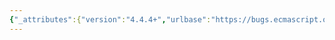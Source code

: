 ```yaml
---
{"_attributes":{"version":"4.4.4+","urlbase":"https://bugs.ecmascript.org/","maintainer":"dherman@mozilla.com"},"bug":{"bug_id":1434,"creation_ts":"2013-04-11 13:48:00 -0700","short_desc":"15.10.2.1: \"ignoreCase\" and \"multiline\" no longer properties on RegExp objects","delta_ts":"2013-07-15 17:03:34 -0700","product":"Draft for 6th Edition","component":"technical issue","version":"Rev 14: March 8, 2013 Draft","rep_platform":"All","op_sys":"All","bug_status":"RESOLVED","resolution":"FIXED","priority":"Normal","bug_severity":"minor","everconfirmed":true,"reporter":{"uid":"andrebargull","name":"André Bargull"},"assigned_to":{"uid":"allen","name":"Allen Wirfs-Brock"},"long_desc":[{"commentid":3631,"comment_count":0,"who":{"uid":"andrebargull","name":"André Bargull"},"bug_when":"2013-04-11 13:48:55 -0700","thetext":"First list in 15.10.2.1, last two bullets:\n>  IgnoreCase is the setting of the RegExp object's ignoreCase property.\n>  Multiline is the setting of the RegExp object’s multiline property.\n\nBut \"ignoreCase\" and \"multiline\" are no longer properties for RegExp objects"},{"commentid":3636,"comment_count":1,"who":{"uid":"andrebargull","name":"André Bargull"},"bug_when":"2013-04-11 14:02:07 -0700","thetext":"Also update NOTE in 15.10.7.1 to reflect RegExp.prototype accessor related changes"},{"commentid":4334,"comment_count":2,"who":{"uid":"allen","name":"Allen Wirfs-Brock"},"bug_when":"2013-06-30 12:25:13 -0700","thetext":"fixed in rev16 editor's draft"},{"commentid":4422,"comment_count":3,"who":{"uid":"allen","name":"Allen Wirfs-Brock"},"bug_when":"2013-07-15 17:03:34 -0700","thetext":"fixed in rev16 draft.  July 15, 2013"}]}}
---
```

